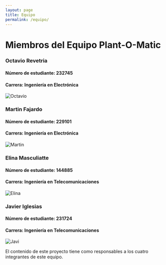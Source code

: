 ```yaml
---
layout: page
title: Equipo
permalink: /equipo/
---
```


# Miembros del Equipo Plant-O-Matic

### Octavio Revetria
#### Número de estudiante: 232745
#### Carrera: Ingeniería en Electrónica
![Octavio](/assets/Octavio.jpeg)

### Martin Fajardo
#### Número de estudiante: 229101
#### Carrera: Ingeniería en Electrónica
![Martin](/assets/Martin.jpeg)

### Elina Masculiatte
#### Número de estudiante: 144885
#### Carrera: Ingeniería en Telecomunicaciones
![Elina](/assets/Elina.jpeg)

### Javier Iglesias
#### Número de estudiante: 231724
#### Carrera: Ingeniería en Telecomunicaciones
![Javi](/assets/Javi.jpeg)

El contenido de este proyecto tiene como responsables a los cuatro integrantes de este equipo.

